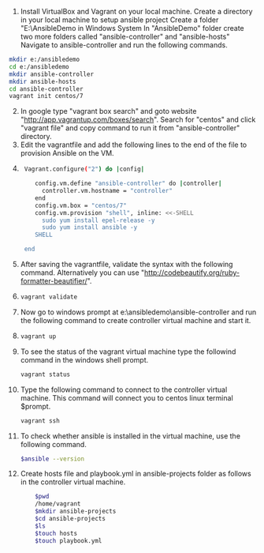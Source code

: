 1. Install VirtualBox and Vagrant on your local machine.
Create a directory in your local machine to setup ansible project
Create a folder "E:\AnsibleDemo in Windows System
In "AnsibleDemo" folder create two more folders called "ansible-controller" and "ansible-hosts"
Navigate to ansible-controller and run the following commands.
```sh
mkdir e:/ansibledemo
cd e:/ansibledemo
mkdir ansible-controller
mkdir ansible-hosts
cd ansible-controller
vagrant init centos/7
```
2. In google type "vagrant box search" and goto website "http://app.vagrantup.com/boxes/search". Search for "centos" and click "vagrant file" and copy command to run it from "ansible-controller" directory.
3. Edit the vagrantfile and add the following lines to the end of the file to provision Ansible on the VM.
4. ```sh
    Vagrant.configure("2") do |config|
   
       config.vm.define "ansible-controller" do |controller|
         controller.vm.hostname = "controller"
       end
       config.vm.box = "centos/7"
       config.vm.provision "shell", inline: <<-SHELL
         sudo yum install epel-release -y
         sudo yum install ansible -y
       SHELL
   
    end
   ```
5. After saving the vagrantfile, validate the syntax with the following command. Alternatively you can use "http://codebeautify.org/ruby-formatter-beautifier/".
6. ```sh
   vagrant validate
   ```
7. Now go to windows prompt at e:\ansibledemo\ansible-controller and run the following command to create controller virtual machine and start it.
8. ```sh
   vagrant up
   ```
9. To see the status of the vagrant virtual machine type the followind command in the windows shell prompt.
    ```sh
    vagrant status
    ```
10. Type the following command to connect to the controller virtual machine. This command will connect you to centos linux terminal $prompt.
    ```sh
    vagrant ssh
    ```
11. To check whether ansible is installed in the virtual machine, use the following command.
    ```sh
    $ansible --version
    ```
12. Create hosts file and playbook.yml in ansible-projects folder as follows in the controller virtual machine.
    ```sh
        $pwd
        /home/vagrant
        $mkdir ansible-projects
        $cd ansible-projects
        $ls
        $touch hosts
        $touch playbook.yml
    ```
    
    
    
